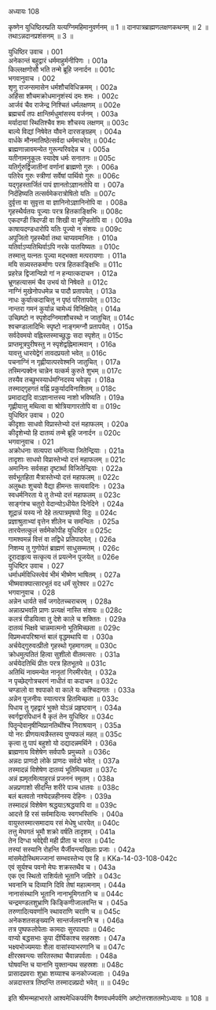 अध्यायः 108

कृष्णेन युधिष्ठिरम्प्रति यत्यग्निमहिमानुवर्णनम् ॥ 1 ॥ दानपात्रब्राह्मणलक्षणकथनम् ॥ 2 ॥ तथाऽन्नदानप्रशंसनम् ॥ 3 ॥

युधिष्ठिर उवाच ।	001  
अनेकान्तं बहुद्वारं धर्ममाहुर्मनीपिणः ।	001a  
किल्लक्षणोसौ भति तन्मे ब्रूहि जनार्दन ॥	001c  
भगवानुवाच ।	002  
शृणु राजन्समासेन धर्मशौचविधिक्रमम् ।	002a  
अहिंसा शौचमक्रोधमानृशंस्यं दमः शमः ।	002c  
आर्जवं चैव राजेन्द्र निश्चितं धर्मलक्षणम् ॥	002e  
ब्रह्मचर्यं तपः क्षान्तिर्मधुमांसस्य वर्जनम् ।	003a  
मर्यादायां स्थितिश्चैव शमः शौचस्य लक्षणम् ॥	003c  
बाल्ये विद्यां निषेवेत यौवने दारसङ्ग्रहम् ।	004a  
वार्धके मौनमातिष्ठेत्सर्वदा धर्ममाचरेत् ॥	004c  
ब्राह्मणान्नावमन्येत गुरून्परिवदेन्न च ।	005a  
यतीनामनुकूलः स्यादेष धर्मः सनातनः ॥	005c  
यतिर्गुरुर्द्विजातीनां वर्णानां ब्राह्मणो गुरुः ।	006a  
पतिरेव गुरुः स्त्रीणां सर्वेषां पार्थिवो गुरुः ॥	006c  
यद्गृहस्तार्जितं पापं ज्ञानतोऽज्ञानतोपि वा ।	007a  
निर्दहिष्यति तत्सर्वमेकरात्रोषितो यतिः ॥	007c  
दुर्वृत्ता वा सुवृत्ता वा ज्ञानिनोऽज्ञानिनोपि वा ।	008a  
गृहस्थैर्यतयः पूज्याः परत्र हितकाङ्क्षिभिः ॥	008c  
एकदण्डी त्रिदण्डी वा शिखी वा मुण्डितोपि वा ।	009a  
काषायदण्डधारोपि यतिः पूज्यो न संशयः ॥	009c  
अपूजितो गृहस्थैर्वा तथा चाप्यवमानितः ।	010a  
यतिर्वाऽप्यतिथिर्वाऽपि नरके पातयिष्यतः ॥	010c  
तस्मात्तु यत्नतः पूज्या मद्भक्ता मत्परायणाः ।	011a  
मयि सन्न्यस्तकर्माणः परत्र हितकाङ्क्षिभिः ॥	011c  
प्रहरेन्न द्विजान्विप्रो गां न हन्यात्कदाचन ।	012a  
भ्रूणहत्यासमं चैव उभयं यो निषेवते ॥	012c  
नाग्निं मुखेनोपधमेन्न च पादौ प्रतापयेत् ।	013a  
नाधः कुर्यात्कदाचित्तु न पृष्ठं परितापयेत् ॥	013c  
नान्तरा गमनं कुर्यान्न चामेध्यं विनिक्षिपेत् ।	014a  
उच्छिष्टो न स्पृशेदग्निमाशौचस्थो न जातुचित् ॥	014c  
श्वचण्डालादिभिः स्पृष्टो नाङ्गमग्नौ प्रतापयेत् ।	015a  
सर्वदेवमयो वह्निस्तस्माच्छुद्धः सदा स्पृशेत् ॥	015c  
प्राप्तमूत्रपुरीषस्तु न स्पृशेद्वह्निमात्मवान् ।	016a  
यावत्तु धारयेद्वेगं तावदप्रयतो भवेत् ॥	016c  
पचनाग्निं न गृह्णीयात्परवेश्मनि जातुचित् ।	017a  
तस्मिन्पक्वेन चान्नेन यत्कर्म कुरुते शुभम् ॥	017c  
तस्यैव तच्छुभस्यार्धमग्निदस्य भवेन्नृप ।	018a  
तस्माद्गृहगतं वह्निं प्रकुर्यादविनाशितम् ॥	018c  
प्रमादाद्यदि वाऽज्ञानात्तस्य नाशो भविष्यति ।	019a  
गृह्णीयात्तु मथित्वा वा श्रोत्रियागारतोपि वा ॥	019c  
युधिष्ठिर उवाच ।	020  
कीदृशाः साधवो विप्रास्तेभ्यो दत्तं महाफलम् ।	020a  
कीदृशेभ्यो हि दातव्यं तन्मे ब्रूहि जनार्दन ॥	020c  
भगवानुवाच ।	021  
अक्रोधनाः सत्यपरा धर्मनित्या जितेन्द्रियाः ।	021a  
तादृशाः साधवो विप्रास्तेभ्यो दत्तं महाफलम् ॥	021c  
अमानिनः सर्वसहा दृष्टार्था विजितेन्द्रियाः ।	022a  
सर्वभूतहिता मैत्रास्तेभ्यो दत्तं महाफलम् ॥	022c  
अलुब्धाः शुचयो वैद्या हीमन्तः सत्यवादिनः ।	023a  
स्वधर्मनिरता ये तु तेभ्यो दत्तं महाफलम् ॥	023c  
साङ्गंश्च चतुरो वेदान्योऽधीयेत दिनेदिने ।	024a  
शूद्रान्नं यस्य नो देहे तत्पात्रमृषयो विदुः ॥	024c  
प्रज्ञाश्रुताभ्यां वृत्तेन शीलेन च समन्वितः ।	025a  
तारयेत्तत्कुलं सर्वमेकोपीह युधिष्ठिर ॥	025c  
गामश्वमन्नं वित्तं वा तद्विधे प्रतिपादयेत् ।	026a  
निशम्य तु गुणोपेतं ब्राह्मणं साधुसम्मतम् ।	026c  
दूरादाहृत्य सत्कृत्य तं प्रयत्नेन पूजयेत् ॥	026e  
युधिष्टिर उवाच ।	027  
धर्माधर्मविधिस्त्वेवं भीमं भीष्मेण भाषितम् ।	027a  
भीष्मवाक्यात्सारभूतं वद धर्मं सुरेश्वर ॥	027c  
भगवानुवाच ।	028  
अन्नेन धार्यते सर्वं जगदेतच्चराचरम् ।	028a  
अन्नात्प्रभवति प्राणः प्रत्यक्षं नास्ति संशयः ॥	028c  
कलत्रं पीडयित्वा तु देशे काले च शक्तितः ।	029a  
दातव्यं भिक्षवे चान्नमात्मनो भूतिमिच्छता ॥	029c  
विप्रमध्वपरिश्रान्तं बालं वृद्धमथापि वा ।	030a  
अर्चयेद्गुरुवत्प्रीतो गृहस्थो गृहमागतम् ॥	030c  
क्रोधमुत्पतितं हित्वा सुशीलो वीतमत्सरः ।	031a  
अर्चयेदतिथिं प्रीतः परत्र हितभूतये ॥	031c  
अतिथिं नावमन्येत नानृतां गिरमीरयेत् ।	032a  
न पृच्छेद्गोत्रचरणं नाधीतं वा कदाचन ॥	032c  
चण्डालो वा श्वपाको वा काले यः कश्चिदागतः ।	033a  
अन्नेन पूजनीयः स्यात्परत्र हितमिच्छता ॥	033c  
पिधाय तु गृहद्वारं भुक्ते योऽन्नं प्रहृष्टवान् ।	034a  
स्वर्गद्वारपिधानं वै कृतं तेन युधिष्ठिर ॥	034c  
पितॄन्देवानृषीन्विप्रानतिथींश्च निराश्रयान् ।	035a  
यो नरः प्रीणयत्यन्नैस्तस्य पुण्यफलं महत् ॥	035c  
कृत्वा तु पापं बहुशो यो दद्यादन्नमर्थिने ।	036a  
ब्राह्मणाय विशेषेण सर्वपापैः प्रमुच्यते ॥	036c  
अन्नदः प्राणदो लोके प्राणदः सर्वदो भवेत् ।	037a  
तस्मादन्नं विशेषेण दातव्यं भूतिमिच्छता ॥	037c  
अन्नं ह्यमृतमित्याहुरन्नं प्रजननं स्मृतम् ।	038a  
अन्नप्रणाशो सीदन्ति शरीरे पञ्च धातवः ॥	038c  
बलं बलवतो नश्येदन्नहीनस्य देहिनः ।	039a  
तस्मादन्नं विशेषेण श्रद्धयाऽश्रद्धयापि वा ॥	039c  
आदत्ते हि रसं सर्वमादित्यः स्वगभस्तिभिः ।	040a  
वायुस्तस्मात्समादाय रसं मेधेषु धारयेत् ॥	040c  
तत्तु मेघगतं भूमौ शक्रो वर्षति तादृशम् ।	041a  
तेन दिग्धा भवेद्देवी मही प्रीता च भारत ॥	041c  
तस्यां सस्यानि रोहन्ति यैर्जीवन्त्यखिलाः प्रजाः ।	042a  
मांसमेदोस्थिमज्जानां सम्भवस्तेभ्य एव हि ॥	KKa-14-03-108-042c  
एवं सूर्यश्च पवनो मेघः शक्रस्तथैव च ।	043a  
एक एव स्थितो राशिर्यतो भूतानि जज्ञिरे ॥	043c  
भवनानि च दिव्यानि दिवि तेषां महात्मनाम् ।	044a  
नानासंस्थानि भूतानि नानाभूमिगतानि च ॥	044c  
चन्द्रमण्डलशुभ्राणि किङ्किणीजालवन्ति च ।	045a  
तरुणादित्यवर्णानि स्थावराणि चराणि च ॥	045c  
अनेकशतसङ्ख्यानि सान्तर्जलवनानि च ।	046a  
तत्र पुष्पफलोपेताः कामदाः सुरपादपाः ॥	046c  
वाप्यो बद्धसभाः कूपा दीर्घिकाश्च सहस्रशः ।	047a  
भक्ष्यभोज्यमयाः शैला वासांस्याभरणानि च ॥	047c  
क्षीरस्रवन्त्यः सरितस्तथा चैवान्नपर्वताः ।	048a  
घोषवन्ति च यानानि युक्तान्यथ सहस्रशः ॥	048c  
प्रासादप्रवराः शुभ्राः शय्याश्च कनकोज्ज्वलाः ।	049a  
अन्नदास्तत्र तिष्ठन्ति तस्मादन्नप्रदो भवेत् ॥ ॥	049c  

इति श्रीमन्महाभारते आश्वमेधिकपर्वणि वैष्णवधर्मपर्वणि अष्टोत्तरशततमोऽध्यायः ॥ 108 ॥

